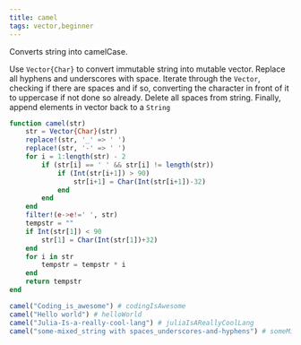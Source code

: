 ```yaml
---
title: camel
tags: vector,beginner
---
```

Converts string into camelCase. 

Use `Vector{Char}` to convert immutable string into mutable vector.
Replace all hyphens and underscores with space.
Iterate through the `Vector`, checking if there are spaces and if so, converting the character in front of it to uppercase if not done so already.
Delete all spaces from string.
Finally, append elements in vector back to a `String`

```jl
function camel(str)
    str = Vector{Char}(str)
    replace!(str, '_' => ' ')
    replace!(str, '-' => ' ')
    for i = 1:length(str) - 2
        if (str[i] == ' ' && str[i] != length(str))
            if (Int(str[i+1]) > 90)
                str[i+1] = Char(Int(str[i+1])-32)
            end
        end
    end
    filter!(e->e!=' ', str)
    tempstr = ""
    if Int(str[1]) < 90
        str[1] = Char(Int(str[1])+32)
    end
    for i in str
        tempstr = tempstr * i
    end
    return tempstr
end
```

```jl
camel("Coding_is_awesome") # codingIsAwesome
camel("Hello world") # helloWorld
camel("Julia-Is-a-really-cool-lang") # juliaIsAReallyCoolLang
camel("some-mixed_string with spaces_underscores-and-hyphens") # someMixedStringWithSpacesUnderscoresAndHyphens
```
